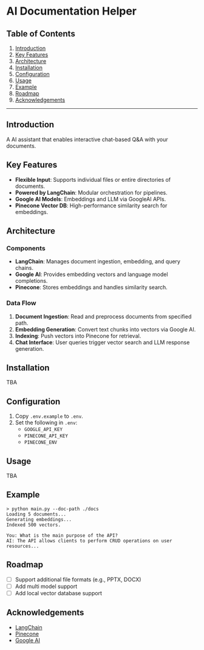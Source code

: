 # AI Documentation Helper

## Table of Contents
1. [Introduction](#introduction)
2. [Key Features](#key-features)
3. [Architecture](#architecture)
4. [Installation](#installation)
5. [Configuration](#configuration)
6. [Usage](#usage)
7. [Example](#example)
8. [Roadmap](#roadmap)
9. [Acknowledgements](#acknowledgements)

---

## Introduction
A AI assistant that enables interactive chat-based Q&A with your documents.

## Key Features
- **Flexible Input**: Supports individual files or entire directories of documents.
- **Powered by LangChain**: Modular orchestration for pipelines.
- **Google AI Models**: Embeddings and LLM via GoogleAI APIs.
- **Pinecone Vector DB**: High-performance similarity search for embeddings.

## Architecture
### Components
- **LangChain**: Manages document ingestion, embedding, and query chains.
- **Google AI**: Provides embedding vectors and language model completions.
- **Pinecone**: Stores embeddings and handles similarity search.

### Data Flow
1. **Document Ingestion**: Read and preprocess documents from specified path.  
2. **Embedding Generation**: Convert text chunks into vectors via Google AI.  
3. **Indexing**: Push vectors into Pinecone for retrieval.  
4. **Chat Interface**: User queries trigger vector search and LLM response generation.

## Installation
TBA

## Configuration
1. Copy `.env.example` to `.env`.  
2. Set the following in `.env`:  
   - `GOOGLE_API_KEY`  
   - `PINECONE_API_KEY`  
   - `PINECONE_ENV`  

## Usage
TBA

## Example
```text
> python main.py --doc-path ./docs
Loading 5 documents...  
Generating embeddings...  
Indexed 500 vectors.  

You: What is the main purpose of the API?
AI: The API allows clients to perform CRUD operations on user resources...
```

## Roadmap
- [ ] Support additional file formats (e.g., PPTX, DOCX)  
- [ ] Add multi model support
- [ ] Add local vector database support

## Acknowledgements
- [LangChain](https://github.com/langchain/langchain)  
- [Pinecone](https://www.pinecone.io/)  
- [Google AI](https://cloud.google.com/ai)
